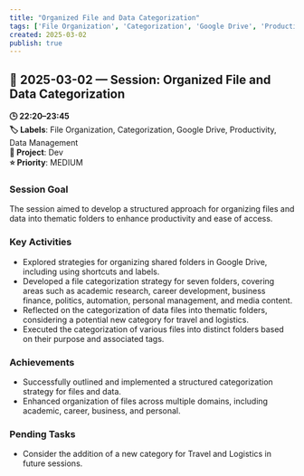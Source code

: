 ```yaml
---
title: "Organized File and Data Categorization"
tags: ['File Organization', 'Categorization', 'Google Drive', 'Productivity', 'Data Management']
created: 2025-03-02
publish: true
---
```


## 📅 2025-03-02 — Session: Organized File and Data Categorization

**🕒 22:20–23:45**  
**🏷️ Labels**: File Organization, Categorization, Google Drive, Productivity, Data Management  
**📂 Project**: Dev  
**⭐ Priority**: MEDIUM  


### Session Goal
The session aimed to develop a structured approach for organizing files and data into thematic folders to enhance productivity and ease of access.

### Key Activities
- Explored strategies for organizing shared folders in Google Drive, including using shortcuts and labels.
- Developed a file categorization strategy for seven folders, covering areas such as academic research, career development, business finance, politics, automation, personal management, and media content.
- Reflected on the categorization of data files into thematic folders, considering a potential new category for travel and logistics.
- Executed the categorization of various files into distinct folders based on their purpose and associated tags.

### Achievements
- Successfully outlined and implemented a structured categorization strategy for files and data.
- Enhanced organization of files across multiple domains, including academic, career, business, and personal.

### Pending Tasks
- Consider the addition of a new category for Travel and Logistics in future sessions.
